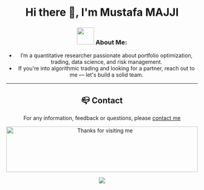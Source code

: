 <h1 align="center"> Hi there 👋, I'm Mustafa MAJJI</h1>



<center>



### <img src="https://github.com/TheDudeThatCode/TheDudeThatCode/blob/master/Assets/Developer.gif" width="45" /> About Me:

- I’m a quantitative researcher passionate about portfolio optimization, trading, data science, and risk management.
- If you're into algorithmic trading and looking for a partner, reach out to me — let's build a solid team.



  
---
## :mailbox_closed: Contact
For any information, feedback or questions, please [contact me][Mustafa-email]

<img height="120" alt="Thanks for visiting me" width="100%" src="https://raw.githubusercontent.com/BrunnerLivio/brunnerlivio/master/images/marquee.svg" />
<p align="center">
  <img src="https://capsule-render.vercel.app/api?type=waving&color=gradient&height=60&section=footer&width=100"/>
</p>



[Mustafa-email]: mailto:majji1999@gmail.com
